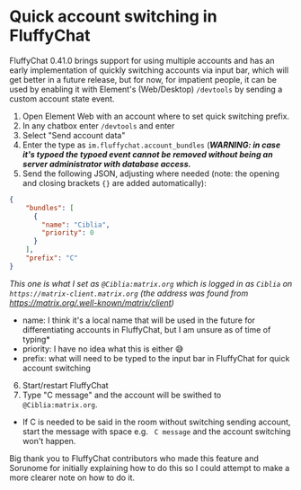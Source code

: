 # Quick account switching in FluffyChat

FluffyChat 0.41.0 brings support for using multiple accounts and has an early
implementation of quickly switching accounts via input bar, which will get
better in a future release, but for now, for impatient people, it can
be used by enabling it with Element's (Web/Desktop) `/devtools` by sending
a custom account state event.

1. Open Element Web with an account where to set quick switching prefix.
2. In any chatbox enter `/devtools` and enter
3. Select "Send account data"
4. Enter the type as `im.fluffychat.account_bundles` (***WARNING: in case it's
   typoed the typoed event cannot be removed without being an server administrator with
   database access.***
5. Send the following JSON, adjusting where needed (note: the opening and closing
brackets `{}` are added automatically):

```json
{
    "bundles": [
      {
        "name": "Ciblia",
        "priority": 0
      }
    ],
    "prefix": "C"
}
```

*This one is what I set as `@Ciblia:matrix.org` which is logged in as `Ciblia`
on `https://matrix-client.matrix.org` (the address was found from https://matrix.org/.well-known/matrix/client)*

* name: I think it's a local name that will be used in the future for differentiating accounts in FluffyChat, but I am unsure as of time of typing*
* priority: I have no idea what this is either :sweat_smile:
* prefix: what will need to be typed to the input bar in FluffyChat for quick account switching

6. Start/restart FluffyChat
7. Type "C message" and the account will be swithed to `@Ciblia:matrix.org`.
  * If C is needed to be said in the room without switching sending account,
    start the message with space e.g. ` C message` and the account switching
    won't happen.

Big thank you to FluffyChat contributors who made this feature and Sorunome
for initially explaining how to do this so I could attempt to make a more clearer
note on how to do it.
